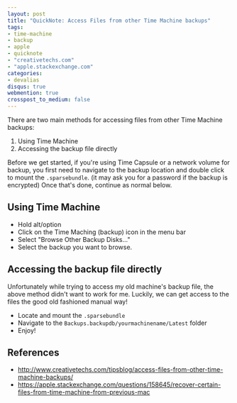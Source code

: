 ```yaml
---
layout: post
title: "QuickNote: Access Files from other Time Machine backups"
tags:
- time-machine
- backup
- apple
- quicknote
- "creativetechs.com"
- "apple.stackexchange.com"
categories:
- devalias
disqus: true
webmention: true
crosspost_to_medium: false
---
```


There are two main methods for accessing files from other Time Machine backups:

1. Using Time Machine
2. Accessing the backup file directly

Before we get started, if you're using Time Capsule or a network volume for backup, you first need to navigate to the backup location and double click to mount the `.sparsebundle`. (it may ask you for a password if the backup is encrypted) Once that's done, continue as normal below.

## Using Time Machine

* Hold alt/option
* Click on the Time Maching (backup) icon in the menu bar
* Select "Browse Other Backup Disks..."
* Select the backup you want to browse.

## Accessing the backup file directly

Unfortunately while trying to access my old machine's backup file, the above method didn't want to work for me. Luckily, we can get access to the files the good old fashioned manual way!

* Locate and mount the `.sparsebundle`
* Navigate to the `Backups.backupdb/yourmachinename/Latest` folder
* Enjoy!

## References

* http://www.creativetechs.com/tipsblog/access-files-from-other-time-machine-backups/
* https://apple.stackexchange.com/questions/158645/recover-certain-files-from-time-machine-from-previous-mac